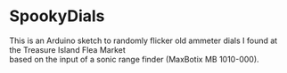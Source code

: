 # SpookyDials

This is an Arduino sketch to randomly flicker old ammeter dials I found at the Treasure Island Flea Market
<br>based on the input of a sonic range finder (MaxBotix MB 1010-000).
